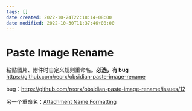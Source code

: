 ```yaml
---
tags: []
date created: 2022-10-24T22:18:14+08:00
date modified: 2022-10-30T11:37:46+08:00
---
```


# Paste Image Rename

粘贴图片、附件时自定义规则重命名。**必选，有 bug**
<https://github.com/reorx/obsidian-paste-image-rename>

bug：<https://github.com/reorx/obsidian-paste-image-rename/issues/12>

另一个重命名：[Attachment Name Formatting](Attachment%20Name%20Formatting.md)
